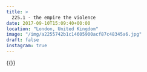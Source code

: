 ```yaml
---
title: >
  225.1 - the empire the violence
date: 2017-09-10T15:09:40+00:00
location: "London, United Kingdom"
image: "/img/a2255742b1c14605900acf87c48345a6.jpg"
draft: false
instagram: true
---
```


{{<photo src="/img/a2255742b1c14605900acf87c48345a6.jpg">}}
